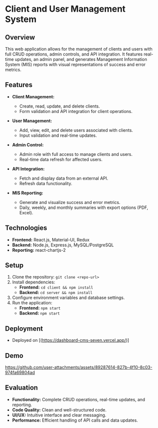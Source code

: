 # Client and User Management System

## Overview

This web application allows for the management of clients and users with full CRUD operations, admin controls, and API integration. It features real-time updates, an admin panel, and generates Management Information System (MIS) reports with visual representations of success and error metrics.

## Features

- **Client Management:**

  - Create, read, update, and delete clients.
  - Form validation and API integration for client operations.

- **User Management:**

  - Add, view, edit, and delete users associated with clients.
  - Input validation and real-time updates.

- **Admin Control:**

  - Admin role with full access to manage clients and users.
  - Real-time data refresh for affected users.

- **API Integration:**

  - Fetch and display data from an external API.
  - Refresh data functionality.

- **MIS Reporting:**
  - Generate and visualize success and error metrics.
  - Daily, weekly, and monthly summaries with export options (PDF, Excel).

## Technologies

- **Frontend:** React.js, Material-UI, Redux
- **Backend:** Node.js, Express.js, MySQL/PostgreSQL
- **Reporting:** react-chartjs-2

## Setup

1. Clone the repository: `git clone <repo-url>`
2. Install dependencies:
   - **Frontend:** `cd client && npm install`
   - **Backend:** `cd server && npm install`
3. Configure environment variables and database settings.
4. Run the application:
   - **Frontend:** `npm start`
   - **Backend:** `npm start`

## Deployment

- Deployed on [(https://dashboard-cms-seven.vercel.app/)]

## Demo

https://github.com/user-attachments/assets/89287614-827b-4f10-8c03-974fa69804ad

## Evaluation

- **Functionality:** Complete CRUD operations, real-time updates, and reporting.
- **Code Quality:** Clean and well-structured code.
- **UI/UX:** Intuitive interface and clear messaging.
- **Performance:** Efficient handling of API calls and data updates.
